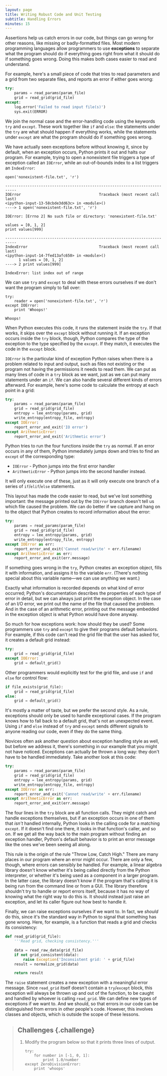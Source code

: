 ```yaml
---
layout: page
title: Writing Robust Code and Unit Testing
subtitle: Handling Errors
minutes: 15
---
```


Assertions help us catch errors in our code, but things can go wrong for other reasons, like missing or badly-formatted files. Most modern programming languages allow programmers to use **exceptions** to separate what the program should do if everything goes right from what it should do if something goes wrong. Doing this makes both cases easier to read and understand.

For example, here's a small piece of code that tries to read parameters and a grid from two separate files, and reports an error if either goes wrong:

```python
try:
    params = read_params(param_file)
    grid = read_grid(grid_file)
except:
    log.error('Failed to read input file(s)')
    sys.exit(ERROR)
```

We join the normal case and the error-handling code using the keywords `try` and `except`. These work together like `if` and `else`: the statements under the `try` are what should happen if everything works, while the statements under `except` are what the program should do if something goes wrong.

We have actually seen exceptions before without knowing it, since by default,
when an exception occurs, Python prints it out and halts our program.
For example, trying to open a nonexistent file triggers a type of exception called an `IOError`, while an out-of-bounds index to a list triggers an `IndexError`:

~~~ {.python}
open('nonexistent-file.txt', 'r')
~~~

~~~ {.output}
---------------------------------------------------------------------------
IOError                                   Traceback (most recent call last)
<ipython-input-13-58cbde3dd63c> in <module>()
----> 1 open('nonexistent-file.txt', 'r')

IOError: [Errno 2] No such file or directory: 'nonexistent-file.txt'
~~~


~~~ {.python}
values = [0, 1, 2]
print values[999]
~~~

~~~ {.output}
---------------------------------------------------------------------------
IndexError                                Traceback (most recent call last)
<ipython-input-14-7fed13afc650> in <module>()
      1 values = [0, 1, 2]
----> 2 print values[999]

IndexError: list index out of range
~~~

We can use `try` and `except` to deal with these errors ourselves if we don't want the program simply to fall over:

~~~ {.python}
try:
    reader = open('nonexistent-file.txt', 'r')
except IOError:
    print 'Whoops!'
~~~

~~~ {.output}
Whoops!
~~~

When Python executes this code, it runs the statement inside the `try`. If that works, it skips over the `except` block without running it. If an exception occurs inside the `try` block, though, Python compares the type of the exception to the type specified by the `except`. If they match, it executes the code in the `except` block.

`IOError` is the particular kind of exception Python raises when there is a problem related to input and output, such as files not existing or the program not having the permissions it needs to read them. We can put as many lines of code in a `try` block as we want, just as we can put many statements under an `if`. We can also handle several different kinds of errors afterward. For example, here's some code to calculate the entropy at each point in a grid:

```python
try:
    params = read_params(param_file)
    grid = read_grid(grid_file)
    entropy = lee_entropy(params, grid)
    write_entropy(entropy_file, entropy)
except IOError:
    report_error_and_exit('IO error')
except ArithmeticError:
    report_error_and_exit('Arithmetic error')
```

Python tries to run the four functions inside the `try` as normal. If an error occurs in any of them, Python immediately jumps down and tries to find an `except` of the corresponding type:

-  `IOError` -  Python jumps into the first error handler
-  `ArithmeticError` - Python jumps into the second handler instead. 

It will only execute one of these, just as it will only execute one branch of a series of `if`/`elif`/`else` statements.

This layout has made the code easier to read, but we've lost something important: the message printed out by the `IOError` branch doesn't tell us which file caused the problem. We can do better if we capture and hang on to the object that Python creates to record information about the error:

```python
try:
    params = read_params(param_file)
    grid = read_grid(grid_file)
    entropy = lee_entropy(params, grid)
    write_entropy(entropy_file, entropy)
except IOError as err:
    report_error_and_exit('Cannot read/write' + err.filename)
except ArithmeticError as err:
    report_error_and_exit(err.message)
```

If something goes wrong in the `try`, Python creates an exception object,
fills it with information, and assigns it to the variable `err`. (There's nothing special about this variable name&mdash;we can use anything we want.)

Exactly what information is recorded depends on what kind of error occurred; Python's documentation describes the properties of each type of error in detail, but we can always just print the exception object. In the case of an I/O error,
we print out the name of the file that caused the problem. And in the case of an arithmetic error, printing out the message embedded in the exception object is what Python would have done anyway.

So much for how exceptions work: how should they be used? Some programmers use `try` and `except` to give their programs default behaviors. For example, if this code can't read the grid file that the user has asked for, it creates a default grid instead:

```python
try:
    grid = read_grid(grid_file)
except IOError:
    grid = default_grid()
```

Other programmers would explicitly test for the grid file, and use `if` and `else` for control flow:

```python
if file_exists(grid_file):
    grid = read_grid(grid_file)
else:
    grid = default_grid()
```

It's mostly a matter of taste, but we prefer the second style. As a rule,
exceptions should only be used to handle exceptional cases. If the program knows how to fall back to a default grid, that's not an unexpected event. Using `if` and `else` instead of `try` and `except` sends different signals to anyone reading our code, even if they do the same thing.

Novices often ask another question about exception handling style as well, but before we address it, there's something in our example that you might not have noticed. Exceptions can actually be thrown a long way: they don't have to be handled immediately. Take another look at this code:

```python
try:
    params = read_params(param_file)
    grid = read_grid(grid_file)
    entropy = lee_entropy(params, grid)
    write_entropy(entropy_file, entropy)
except IOError as err:
    report_error_and_exit('Cannot read/write' + err.filename)
except ArithmeticError as err:
    report_error_and_exit(err.message)
```

The four lines in the `try` block are all function calls. They might catch and handle exceptions themselves, but if an exception occurs in one of them that *isn't* handled internally, Python looks in the calling code for a matching `except`. If it doesn't find one there, it looks in that function's caller,
and so on. If we get all the way back to the main program without finding an exception handler, Python's default behavior is to print an error message like the ones we've been seeing all along.

This rule is the origin of the rule "Throw Low, Catch High." There are many places in our program where an error might occur. There are only a few, though, where errors can sensibly be handled. For example, a linear algebra library doesn't know whether it's being called directly from the Python interpreter,
or whether it's being used as a component in a larger program. In the latter case, the library doesn't know if the program that's calling it is being run from the command line or from a GUI. The library therefore shouldn't try to handle or report errors itself, because it has no way of knowing what the right way to do this is. It should instead just raise an exception, and let its caller figure out how best to handle it.

Finally, we can raise exceptions ourselves if we want to. In fact,
we *should* do this, since it's the standard way in Python to signal that something has gone wrong. Here, for example, is a function that reads a grid and checks its consistency:

```python
def read_grid(grid_file):
    '''Read grid, checking consistency.'''

    data = read_raw_data(grid_file)
    if not grid_consistent(data):
        raise Exception('Inconsistent grid: ' + grid_file)
    result = normalize_grid(data)

    return result
```

The `raise` statement creates a new exception with a meaningful error message. Since `read_grid` itself doesn't contain a `try`/`except` block, this exception will always be thrown up and out of the function, to be caught and handled by whoever is calling `read_grid`. We can define new types of exceptions if we want to. And we should, so that errors in our code can be distinguished from errors in other people's code. However, this involves classes and objects, which is outside the scope of these lessons.

> ## Challenges {.challenge}
> 
> 1.  Modify the program below so that it prints three lines of output.
>     ```
>     try:
>         for number in [-1, 0, 1]:
>             print 1.0/number
>     except ZeroDivisionError:
>         print 'whoops'
>     ```
